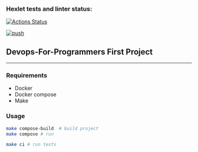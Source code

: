 ### Hexlet tests and linter status:
[![Actions Status](https://github.com/sgmdlt/devops-for-programmers-project-74/workflows/hexlet-check/badge.svg)](https://github.com/sgmdlt/devops-for-programmers-project-74/actions)

[![push](https://github.com/sgmdlt/devops-for-programmers-project-74/actions/workflows/push.yml/badge.svg)](https://github.com/sgmdlt/devops-for-programmers-project-74/actions/workflows/push.yml)

## Devops-For-Programmers First Project

---

### Requirements

* Docker
* Docker compose
* Make
  
### Usage

```bash
make compose-build  # build project
make compose # run

make ci # run tests
```
